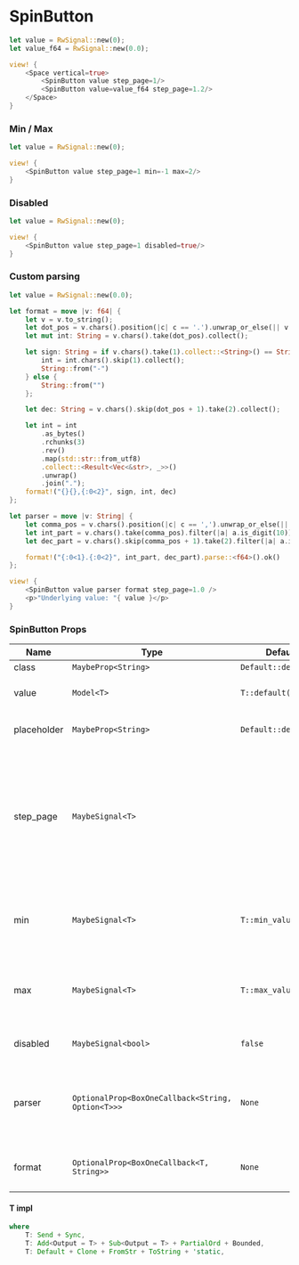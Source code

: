 # SpinButton

```rust demo
let value = RwSignal::new(0);
let value_f64 = RwSignal::new(0.0);

view! {
    <Space vertical=true>
        <SpinButton value step_page=1/>
        <SpinButton value=value_f64 step_page=1.2/>
    </Space>
}
```

### Min / Max

```rust demo
let value = RwSignal::new(0);

view! {
    <SpinButton value step_page=1 min=-1 max=2/>
}
```

### Disabled

```rust demo
let value = RwSignal::new(0);

view! {
    <SpinButton value step_page=1 disabled=true/>
}
```

### Custom parsing

```rust demo
let value = RwSignal::new(0.0);

let format = move |v: f64| {
    let v = v.to_string();
    let dot_pos = v.chars().position(|c| c == '.').unwrap_or_else(|| v.chars().count());
    let mut int: String = v.chars().take(dot_pos).collect();

    let sign: String = if v.chars().take(1).collect::<String>() == String::from("-") {
        int = int.chars().skip(1).collect();
        String::from("-")
    } else {
        String::from("")
    };

    let dec: String = v.chars().skip(dot_pos + 1).take(2).collect();

    let int = int
        .as_bytes()
        .rchunks(3)
        .rev()
        .map(std::str::from_utf8)
        .collect::<Result<Vec<&str>, _>>()
        .unwrap()
        .join(".");
    format!("{}{},{:0<2}", sign, int, dec)
};

let parser = move |v: String| {
    let comma_pos = v.chars().position(|c| c == ',').unwrap_or_else(|| v.chars().count());
    let int_part = v.chars().take(comma_pos).filter(|a| a.is_digit(10)).collect::<String>();
    let dec_part = v.chars().skip(comma_pos + 1).take(2).filter(|a| a.is_digit(10)).collect::<String>();

    format!("{:0<1}.{:0<2}", int_part, dec_part).parse::<f64>().ok()
};

view! {
    <SpinButton value parser format step_page=1.0 />
    <p>"Underlying value: "{ value }</p>
}
```

### SpinButton Props

| Name | Type | Default | Description |
| --- | --- | --- | --- |
| class | `MaybeProp<String>` | `Default::default()` |  |
| value | `Model<T>` | `T::default()` | Current value of the control. |
| placeholder | `MaybeProp<String>` | `Default::default()` | Placeholder of input number. |
| step_page | `MaybeSignal<T>` |  | Large difference between two values. This should be greater than step and is used when users hit the Page Up or Page Down keys. |
| min | `MaybeSignal<T>` | `T::min_value()` | The minimum number that the input value can take. |
| max | `MaybeSignal<T>` | `T::max_value()` | The maximum number that the input value can take. |
| disabled | `MaybeSignal<bool>` | `false` | Whether the input is disabled. |
| parser | `OptionalProp<BoxOneCallback<String, Option<T>>>` | `None` | Modifies the user input before assigning it to the value. |
| format | `OptionalProp<BoxOneCallback<T, String>>` | `None` | Formats the value to be shown to the user. |

#### T impl

```rust
where
    T: Send + Sync,
    T: Add<Output = T> + Sub<Output = T> + PartialOrd + Bounded,
    T: Default + Clone + FromStr + ToString + 'static,
```
